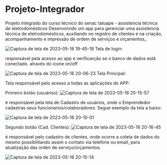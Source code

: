# Projeto-Integrador
Projeto integrado do curso técnico do senac tatuape - assistencia técnica de eletrodomésticos 
Desenvolvido um app para gerenciar uma assistencia técnica de eletrodomésticos, auxiliando no registro de clientes e na criação, acompanhamento e impressão de ordem de serviços e orçamentos,.

![Captura de tela de 2023-05-16 19-45-18](https://github.com/felipeparisi/Projeto-Integrador/assets/93685167/cff0b469-c496-4507-a2eb-77b9d9255894)  Tela de login:


responsável pela acesso ao app e verificarção se o banco de dados está conectado. através do icone on/off


![Captura de tela de 2023-05-16 20-06-23](https://github.com/felipeparisi/Projeto-Integrador/assets/93685167/05590e9a-2d98-46f1-ac92-301e393eccde) Tela Principal:



Tela responsável pelo acesso a todas as aplicações do APP:


Primeiro botão (usuáriso): ![Captura de tela de 2023-05-16 20-15-57](https://github.com/felipeparisi/Projeto-Integrador/assets/93685167/47ac2ff4-23bc-43b9-a26f-0e66d6c5f07d)


é responsável pela tela de Cadastro de usuários, onde o Emprendedor cadastras seus funcionarios/colaboradores. Segue exemplo da tela a baixo: 


![Captura de tela de 2023-05-16 20-10-01](https://github.com/felipeparisi/Projeto-Integrador/assets/93685167/ebcc81bb-52fe-49a8-afcd-4be59e80dcd2)


Segundo botão (Cad. Clientes): ![Captura de tela de 2023-05-16 20-16-45](https://github.com/felipeparisi/Projeto-Integrador/assets/93685167/dbeadd45-23f8-4a72-8eb6-5716f18e0548)


é responsável pelo cadastro de clientes, onde ocorre a coleta de dados do mesmo possibilitando assim o contato via telefone ou email, para atualização das orden de serviço/orçamentos. 


![Captura de tela de 2023-05-16 20-15-14](https://github.com/felipeparisi/Projeto-Integrador/assets/93685167/fbfbd28a-bea2-4d6b-a14a-7126074a5edf)
